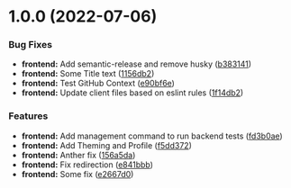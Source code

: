 # 1.0.0 (2022-07-06)


### Bug Fixes

* **frontend:** Add semantic-release and remove husky ([b383141](https://github.com/marksmall/django-login-react/commit/b38314122c11591bbae2a54a88b541db7769a55f))
* **frontend:** Some Title text ([1156db2](https://github.com/marksmall/django-login-react/commit/1156db27ef3be4f1b60ce57eaae241efd6e7e4e2))
* **frontend:** Test GitHub Context ([e90bf6e](https://github.com/marksmall/django-login-react/commit/e90bf6e05b8116a3d9276940478c375189fbf877))
* **frontend:** Update client files based on eslint rules ([1f14db2](https://github.com/marksmall/django-login-react/commit/1f14db225a101c6be2dd550a40e7e90bdde7ea1b))


### Features

* **frontend:** Add management command to run backend tests ([fd3b0ae](https://github.com/marksmall/django-login-react/commit/fd3b0ae05bf9d34d59537d5930b3fe1d894593cc))
* **frontend:** Add Theming and Profile ([f5dd372](https://github.com/marksmall/django-login-react/commit/f5dd37205151da16220daaeb668c992b5ff157aa))
* **frontend:** Anther fix ([156a5da](https://github.com/marksmall/django-login-react/commit/156a5da354f5d339f027319669e5d5616e968624))
* **frontend:** Fix redirection ([e841bbb](https://github.com/marksmall/django-login-react/commit/e841bbb74fb53b6570a0950ad5b13200530f8087))
* **frontend:** Some fix ([e2667d0](https://github.com/marksmall/django-login-react/commit/e2667d091267c480dbc9da88fd260d224da825cd))

